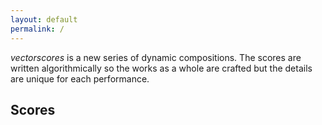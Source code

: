 ```yaml
---
layout: default
permalink: /
---
```


<span class="vectorscores">_vectorscores_</span> is a new series of dynamic compositions. The scores are written algorithmically so the works as a whole are crafted but the details are unique for each performance.

## Scores
